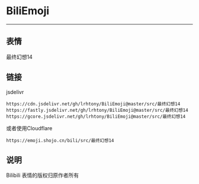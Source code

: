 # BiliEmoji
---
## 表情
最终幻想14
## 链接
jsdelivr
```
https://cdn.jsdelivr.net/gh/lrhtony/BiliEmoji@master/src/最终幻想14
https://fastly.jsdelivr.net/gh/lrhtony/BiliEmoji@master/src/最终幻想14
https://gcore.jsdelivr.net/gh/lrhtony/BiliEmoji@master/src/最终幻想14
```
或者使用Cloudflare
```
https://emoji.shojo.cn/bili/src/最终幻想14
```
## 说明
Bilibili 表情的版权归原作者所有

